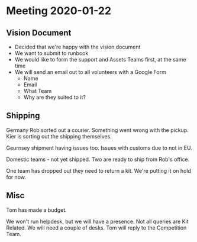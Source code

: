 # Meeting 2020-01-22

## Vision Document

- Decided that we're happy with the vision document
- We want to submit to runbook
- We would like to form the support and Assets Teams first, at the same time
- We will send an email out to all volunteers with a Google Form
  - Name
  - Email
  - What Team
  - Why are they suited to it?

## Shipping

Germany Rob sorted out a courier. Something went wrong with the pickup. Kier is sorting out the shipping themselves.

Geurnsey shipment having issues too. Issues with customs due to not in EU.

Domestic teams - not yet shipped. Two are ready to ship from Rob's office.

One team has dropped out they need to return a kit. We're putting it on hold for now.

## Misc

Tom has made a budget.

We won't run helpdesk, but we will have a presence. Not all queries are Kit Related. We will need a couple of desks. Tom will reply to the Competition Team.
